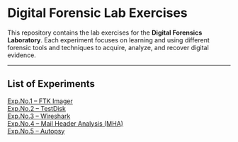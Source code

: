 # Digital Forensic Lab Exercises

This repository contains the lab exercises for the **Digital Forensics Laboratory**. Each experiment focuses on learning and using different forensic tools and techniques to acquire, analyze, and recover digital evidence.

---

## List of Experiments

<a href="./DF-Lab-Experiments/blob/main/Exp.No-1%20FTK%20IMAGER.md" target="_blank">Exp.No.1 – FTK Imager</a>  
<a href="./DF-Lab-Experiments/blob/main/Exp.No%20-2%20Testdisk.md" target="_blank">Exp.No.2 – TestDisk</a>  
<a href=".Exp.No -3 wireshark.md" target="_blank">Exp.No.3 – Wireshark</a>  
<a href="./DF-Lab-Experiments/blob/main/Exp.No-4%20MHA.md" target="_blank">Exp.No.4 – Mail Header Analysis (MHA)</a>  
<a href="./DF-Lab-Experiments/blob/main/Exp.No-5%20Autopsy.md](https://github.com/Veera03122005/DF-Lab-Experiments/blob/main/Exp.No-5%20Autopsy.md" target="_blank">Exp.No.5 – Autopsy</a>  
